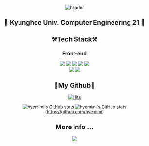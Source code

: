 <div align="center">


![header](https://capsule-render.vercel.app/api?type=waving&color=d8bfd8&height=300&section=header&text=🧸️Hyemi%20Lee️🧸&fontSize=90&fontColor=cd5c5c&animation=fadeIn)


  <h2>
   🦁 Kyunghee Univ. Computer Engineering 21 🦁
  </h2>
  
<h2> ⚒️Tech Stack⚒️ </h2>
  <h3>Front-end</h3>
  <p>
<img src="https://img.shields.io/badge/Python-3766AB?style=flat-square&logo=Python&logoColor=white"/> 
<img src="https://img.shields.io/badge/C++-00599C?style=flat-square&logo=C++&logoColor=white"/> 
<img src="https://img.shields.io/badge/JavaScript-F7DF1E?style=flat-square&logo=JavaScript&logoColor=white"/>  
    <img src="https://img.shields.io/badge/React-61DAFB?style=flat-square&logo=React&logoColor=white"/> 
    <img src="https://img.shields.io/badge/styledComponents-DB7093?style=flat-square&logo=styled-components&logoColor=white"/> <br>
   <img src="https://img.shields.io/badge/Redux-764ABC?style=flat-square&logo=Redux&logoColor=white"/>  
   <img src="https://img.shields.io/badge/Next.js-000000?style=flat-square&logo=Next.js&logoColor=white"/>   
  </p>


<h2> 👊My Github👊 </h2>
  
   [![Hits](https://hits.seeyoufarm.com/api/count/incr/badge.svg?url=https%3A%2F%2Fgithub.com%2Fhyemimi&count_bg=%237B8474&title_bg=%23D79A9A&icon=&icon_color=%23DB9292&title=hits&edge_flat=false)](https://github.com/hyemimi)
<p>
  
![hyemimi's GitHub stats](https://github-readme-stats.vercel.app/api?username=hyemimi&show_icons=true&theme=dracula)
![hyemimi's GitHub stats](https://github-readme-stats.vercel.app/api/top-langs/?username=hyemimi&show_icons=true&hide_border=true&title_color=004386&icon_color=004386&layout=compact)(https://github.com/hyemimi)


  </p>
  
  <h2>More Info ... </h2>
  
  <p>
    <a href="https://velog.io/@gkj8963">
    <img src="https://img.shields.io/badge/Velog-3766AB?style=flat-square&logo=Velog&logoColor=white"/> 
    </a>
  </p>
</div>
